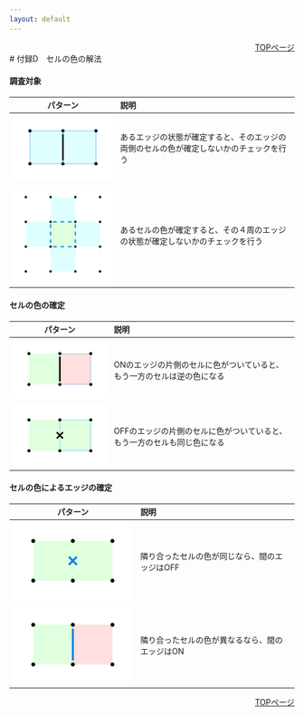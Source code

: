 ```yaml
---
layout: default
---
```


<div style="text-align: right;">
<a href="./index.html">TOPページ</a>
</div>
# 付録D　セルの色の解法

#### 調査対象

|パターン|説明|
|:----:|:---|
|![](pattern/color/color_targetCell.png)|あるエッジの状態が確定すると、そのエッジの両側のセルの色が確定しないかのチェックを行う|
|![](pattern/color/color_targetEdge.png)|あるセルの色が確定すると、その４周のエッジの状態が確定しないかのチェックを行う|

#### セルの色の確定

|パターン|説明|
|:----:|:---|
|![](pattern/color/colorON.png)|ONのエッジの片側のセルに色がついていると、もう一方のセルは逆の色になる|
|![](pattern/color/colorOFF.png)|OFFのエッジの片側のセルに色がついていると、もう一方のセルも同じ色になる|

#### セルの色によるエッジの確定

|パターン|説明|
|:----:|:---|
|![](pattern/color/colorSAME.png)|隣り合ったセルの色が同じなら、間のエッジはOFF|
|![](pattern/color/colorDIFF.png)|隣り合ったセルの色が異なるなら、間のエッジはON|

<div style="text-align: right;">
<a href="./index.html">TOPページ</a>
</div>



